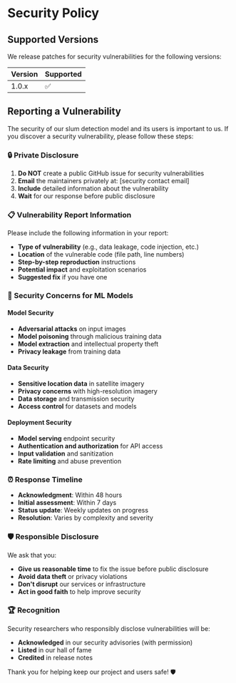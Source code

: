 # Security Policy

## Supported Versions

We release patches for security vulnerabilities for the following versions:

| Version | Supported          |
| ------- | ------------------ |
| 1.0.x   | :white_check_mark: |

## Reporting a Vulnerability

The security of our slum detection model and its users is important to us. If you discover a security vulnerability, please follow these steps:

### 🔒 Private Disclosure
1. **Do NOT** create a public GitHub issue for security vulnerabilities
2. **Email** the maintainers privately at: [security contact email]
3. **Include** detailed information about the vulnerability
4. **Wait** for our response before public disclosure

### 📋 Vulnerability Report Information
Please include the following information in your report:

- **Type of vulnerability** (e.g., data leakage, code injection, etc.)
- **Location** of the vulnerable code (file path, line numbers)
- **Step-by-step reproduction** instructions
- **Potential impact** and exploitation scenarios
- **Suggested fix** if you have one

### 🚨 Security Concerns for ML Models

#### Model Security
- **Adversarial attacks** on input images
- **Model poisoning** through malicious training data
- **Model extraction** and intellectual property theft
- **Privacy leakage** from training data

#### Data Security
- **Sensitive location data** in satellite imagery
- **Privacy concerns** with high-resolution imagery
- **Data storage** and transmission security
- **Access control** for datasets and models

#### Deployment Security
- **Model serving** endpoint security
- **Authentication and authorization** for API access
- **Input validation** and sanitization
- **Rate limiting** and abuse prevention

### ⏰ Response Timeline
- **Acknowledgment**: Within 48 hours
- **Initial assessment**: Within 7 days
- **Status update**: Weekly updates on progress
- **Resolution**: Varies by complexity and severity

### 🛡️ Responsible Disclosure
We ask that you:
- **Give us reasonable time** to fix the issue before public disclosure
- **Avoid data theft** or privacy violations
- **Don't disrupt** our services or infrastructure
- **Act in good faith** to help improve security

### 🏆 Recognition
Security researchers who responsibly disclose vulnerabilities will be:
- **Acknowledged** in our security advisories (with permission)
- **Listed** in our hall of fame
- **Credited** in release notes

Thank you for helping keep our project and users safe! 🛡️
